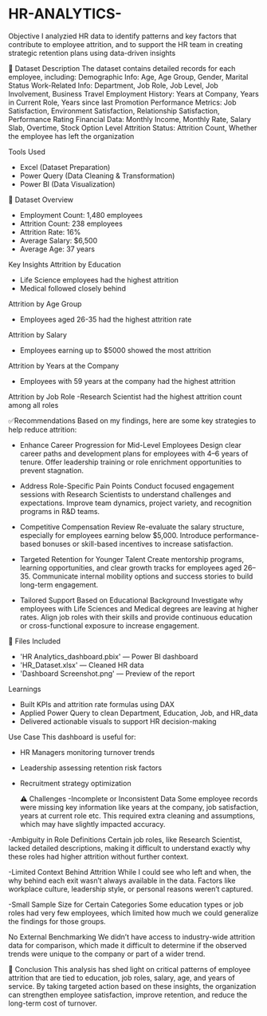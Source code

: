 # HR-ANALYTICS-
Objective
I analyzied HR data to identify patterns and key factors that contribute to employee attrition, and to support the HR team in creating strategic retention plans using data-driven insights

📂 Dataset Description
The dataset contains detailed records for each employee, including:
Demographic Info: Age, Age Group, Gender, Marital Status
Work-Related Info: Department, Job Role, Job Level, Job Involvement, Business Travel
Employment History: Years at Company, Years in Current Role, Years since last Promotion
Performance Metrics: Job Satisfaction, Environment Satisfaction, Relationship Satisfaction, Performance Rating
Financial Data: Monthly Income, Monthly Rate, Salary Slab, Overtime, Stock Option Level
Attrition Status: Attrition Count, Whether the employee has left the organization


 Tools Used
- Excel (Dataset Preparation)
- Power Query (Data Cleaning & Transformation)
- Power BI (Data Visualization)

📁 Dataset Overview
- Employment Count: 1,480 employees
- Attrition Count: 238 employees
- Attrition Rate: 16%
- Average Salary: $6,500
- Average Age: 37 years

 Key Insights
 Attrition by Education
- Life Science employees had the highest attrition
- Medical followed closely behind

Attrition by Age Group
- Employees aged 26-35 had the highest attrition rate

Attrition by Salary
- Employees earning up to $5000 showed the most attrition

Attrition by Years at the Company
- Employees with 59 years at the company had the highest attrition
 

 Attrition by Job Role
-Research Scientist had the highest attrition count among all roles

✅Recommendations
Based on my findings, here are some key strategies to help reduce attrition:

- Enhance Career Progression for Mid-Level Employees
Design clear career paths and development plans for employees with 4–6 years of tenure.
Offer leadership training or role enrichment opportunities to prevent stagnation.

- Address Role-Specific Pain Points
Conduct focused engagement sessions with Research Scientists to understand challenges and expectations.
Improve team dynamics, project variety, and recognition programs in R&D teams.

- Competitive Compensation Review
Re-evaluate the salary structure, especially for employees earning below $5,000.
Introduce performance-based bonuses or skill-based incentives to increase satisfaction.

- Targeted Retention for Younger Talent
Create mentorship programs, learning opportunities, and clear growth tracks for employees aged 26–35.
Communicate internal mobility options and success stories to build long-term engagement.

- Tailored Support Based on Educational Background
Investigate why employees with Life Sciences and Medical degrees are leaving at higher rates.
Align job roles with their skills and provide continuous education or cross-functional exposure to increase engagement.


 📂 Files Included
- 'HR Analytics_dashboard.pbix' — Power BI dashboard
- 'HR_Dataset.xlsx' — Cleaned HR data
- 'Dashboard Screenshot.png' — Preview of the report

Learnings
- Built KPIs and attrition rate formulas using DAX
- Applied Power Query to clean Department, Education, Job, and HR_data
- Delivered actionable visuals to support HR decision-making

Use Case
This dashboard is useful for:
- HR Managers monitoring turnover trends
- Leadership assessing retention risk factors
- Recruitment strategy optimization

  ⚠️ Challenges 
-Incomplete or Inconsistent Data
Some employee records were missing key information like years at the company, job satisfaction, years at current role etc. This required extra cleaning and assumptions, which may have slightly impacted accuracy.

-Ambiguity in Role Definitions
Certain job roles, like Research Scientist, lacked detailed descriptions, making it difficult to understand exactly why these roles had higher attrition without further context.

-Limited Context Behind Attrition
While I could see who left and when, the why behind each exit wasn’t always available in the data. Factors like workplace culture, leadership style, or personal reasons weren’t captured.

-Small Sample Size for Certain Categories
Some education types or job roles had very few employees, which limited how much we could generalize the findings for those groups.

No External Benchmarking
We didn’t have access to industry-wide attrition data for comparison, which made it difficult to determine if the observed trends were unique to the company or part of a wider trend.

  📌 Conclusion
This analysis has shed light on critical patterns of employee attrition that are tied to education, job roles, salary, age, and years of service. By taking targeted action based on these insights, the organization can strengthen employee satisfaction, improve retention, and reduce the long-term cost of turnover.

   
